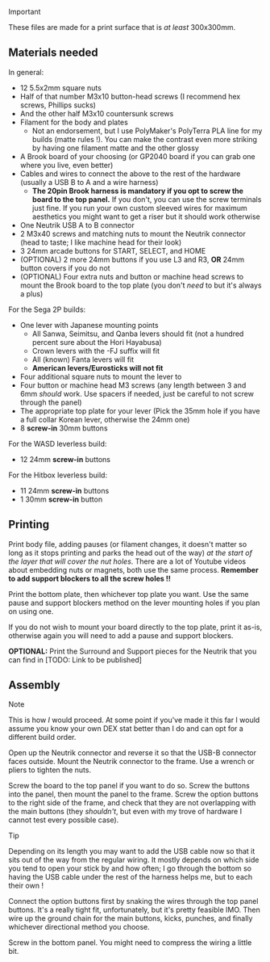 > [!IMPORTANT]
> These files are made for a print surface that is *at least* 300x300mm.

## Materials needed

In general:
- 12 5.5x2mm square nuts
- Half of that number M3x10 button-head screws (I recommend hex screws, Phillips sucks)
- And the other half M3x10 countersunk screws
- Filament for the body and plates
	- Not an endorsement, but I use PolyMaker's PolyTerra PLA line for my builds (matte rules !). You can make the contrast even more striking by having one filament matte and the other glossy
- A Brook board of your choosing (or GP2040 board if you can grab one where you live, even better)
- Cables and wires to connect the above to the rest of the hardware (usually a USB B to A and a wire harness)
	- **The 20pin Brook harness is mandatory if you opt to screw the board to the top panel.** If you don't, you can use the screw terminals just fine. If you run your own custom sleeved wires for maximum aesthetics you might want to get a riser but it should work otherwise
- One Neutrik USB A to B connector
- 2 M3x40 screws and matching nuts to mount the Neutrik connector (head to taste; I like machine head for their look)
- 3 24mm arcade buttons for START, SELECT, and HOME
- (OPTIONAL) 2 more 24mm buttons if you use L3 and R3, **OR** 24mm button covers if you do not
- (OPTIONAL) Four extra nuts and button or machine head screws to mount the Brook board to the top plate (you don't *need* to but it's always a plus)

For the Sega 2P builds:
- One lever with Japanese mounting points
	- All Sanwa, Seimitsu, and Qanba levers should fit (not a hundred percent sure about the Hori Hayabusa)
	- Crown levers with the -FJ suffix will fit
	- All (known) Fanta levers will fit
	- **American levers/Eurosticks will not fit**
- Four additional square nuts to mount the lever to
- Four button or machine head M3 screws (any length between 3 and 6mm *should* work. Use spacers if needed, just be careful to not screw through the panel)
- The appropriate top plate for your lever (Pick the 35mm hole if you have a full collar Korean lever, otherwise the 24mm one)
- 8 **screw-in** 30mm buttons

For the WASD leverless build:
- 12 24mm **screw-in** buttons

For the Hitbox leverless build:
- 11 24mm **screw-in** buttons
- 1 30mm **screw-in** button

## Printing

Print body file, adding pauses (or filament changes, it doesn't matter so long as it stops printing and parks the head out of the way) *at the start of the layer that will cover the nut holes*. There are a lot of Youtube videos about embedding nuts or magnets, both use the same process. **Remember to add support blockers to all the screw holes !!**  

Print the bottom plate, then whichever top plate you want. Use the same pause and support blockers method on the lever mounting holes if you plan on using one.

If you do not wish to mount your board directly to the top plate, print it as-is, otherwise again you will need to add a pause and support blockers.

**OPTIONAL:** Print the Surround and Support pieces for the Neutrik that you can find in [TODO: Link to be published]

## Assembly

> [!NOTE]
> This is how *I* would proceed. At some point if you've made it this far I would assume you know your own DEX stat better than I do and can opt for a different build order.

Open up the Neutrik connector and reverse it so that the USB-B connector faces outside. Mount the Neutrik connector to the frame. Use a wrench or pliers to tighten the nuts.

Screw the board to the top panel if you want to do so. Screw the buttons into the panel, then mount the panel to the frame. Screw the option buttons to the right side of the frame, and check that they are not overlapping with the main buttons (they *shouldn't*, but even with my trove of hardware I cannot test every possible case).

> [!TIP]
> Depending on its length you may want to add the USB cable now so that it sits out of the way from the regular wiring. It mostly depends on which side you tend to open your stick by and how often; I go through the bottom so having the USB cable under the rest of the harness helps me, but to each their own !

Connect the option buttons first by snaking the wires through the top panel buttons. It's a really tight fit, unfortunately, but it's pretty feasible IMO. Then wire up the ground chain for the main buttons, kicks, punches, and finally whichever directional method you choose.

Screw in the bottom panel. You might need to compress the wiring a little bit.
